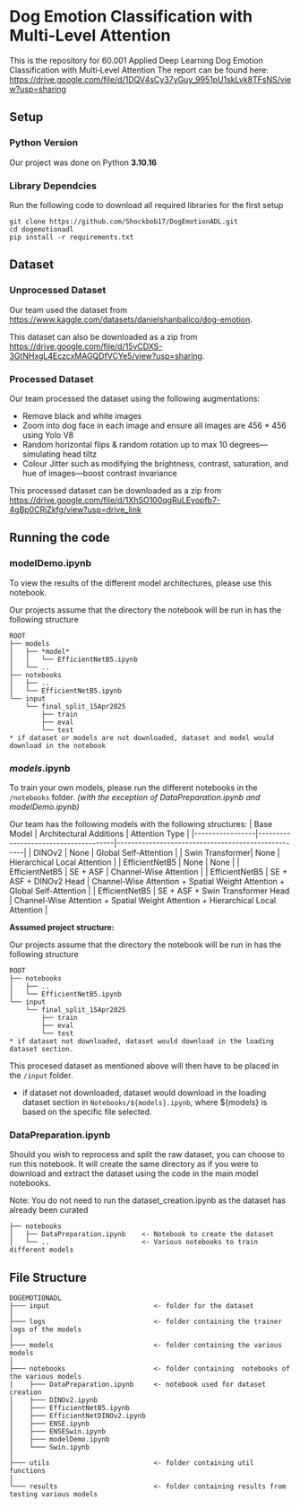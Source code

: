 # Dog Emotion Classification with Multi‑Level Attention
This is the repository for 60.001 Applied Deep Learning Dog Emotion Classification with Multi‑Level Attention
The report can be found here: https://drive.google.com/file/d/1DQV4sCy37yGuy_9951pU1skLvk8TFsNS/view?usp=sharing 

## Setup
### Python Version
Our project was done on Python **3.10.16**


### Library Dependcies
Run the following code to download all required libraries for the first setup

```
git clone https://github.com/Shockbob17/DogEmotionADL.git
cd dogemotionadl
pip install -r requirements.txt
```

## Dataset
### Unprocessed Dataset
Our team used the dataset from https://www.kaggle.com/datasets/danielshanbalico/dog-emotion.

This dataset can also be downloaded as a zip from https://drive.google.com/file/d/15vCDXS-3GtNHxgL4EczcxMAGQDfVCYe5/view?usp=sharing.

### Processed Dataset
Our team processed the dataset using the following augmentations:

- Remove black and white images
- Zoom into dog face in each image and ensure all images are 456 * 456 using Yolo V8 
- Random horizontal flips & random rotation up to max 10 degrees—simulating head tiltz
- Colour Jitter such as modifying the brightness, contrast, saturation, and hue of images—boost contrast invariance


This processed dataset can  be downloaded as a zip from https://drive.google.com/file/d/1XhSO100qgRuLEyopfb7-4gBp0CRjZkfg/view?usp=drive_link

## Running the code
### modelDemo.ipynb 
To view the results of the different model architectures, please use this notebook.

Our projects assume that the directory the notebook will be run in has the following structure
```
ROOT
├── models
│   ├── *model*
│   │   └── EfficientNetB5.ipynb
│   └── .. 
├── notebooks
│   ├── ..
│   └── EfficientNetB5.ipynb
└── input
    └── final_split_15Apr2025
        ├── train
        ├── eval
        └── test
* if dataset or models are not downloaded, dataset and model would download in the notebook
```


### *models*.ipynb 
To train your own models, please run the different notebooks in the `/notebooks` folder. *(with the exception of DataPreparation.ipynb and modelDemo.ipynb)*

Our team has the following models with the following structures:
| Base Model      | Architectural Additions               | Attention Type                                      |
|-----------------|--------------------------------------|----------------------------------------------------|
| DINOv2          | None                                 | Global Self-Attention                              |
| Swin Transformer| None                                 | Hierarchical Local Attention                       |
| EfficientNetB5  | None                                 | None                                               |
| EfficientNetB5  | SE + ASF                             | Channel-Wise Attention                             |
| EfficientNetB5  | SE + ASF + DINOv2 Head               | Channel-Wise Attention + Spatial Weight Attention + Global Self-Attention |
| EfficientNetB5  | SE + ASF + Swin Transformer Head     | Channel-Wise Attention + Spatial Weight Attention + Hierarchical Local Attention |

**Assumed project structure:**

Our projects assume that the directory the notebook will be run in has the following structure
```
ROOT
├── notebooks
│   ├── ..
│   └── EfficientNetB5.ipynb
└── input
    └── final_split_15Apr2025
        ├── train
        ├── eval
        └── test
* if dataset not downloaded, dataset would download in the loading dataset section.
```

This procesed dataset as mentioned above will then have to be placed in the `/input` folder.

* if dataset not downloaded, dataset would download in the loading dataset section in `Notebooks/${models}.ipynb`, where ${models} is based on the specific file selected.

### DataPreparation.ipynb 
Should you wish to reprocess and split the raw dataset, you can choose to run this notebook. It will create the same directory as if you were to download and extract the dataset using the code in the main model notebooks.

Note: You do not need to run the dataset_creation.ipynb as the dataset has already been curated
```
├── notebooks
│   ├── DataPreparation.ipynb    <- Notebook to create the dataset 
│   └── ..                       <- Various notebooks to train different models
```

## File Structure
```
DOGEMOTIONADL
├─── input                          <- folder for the dataset
│
├─── logs                           <- folder containing the trainer logs of the models       
│
├─── models                         <- folder containing the various models        
│
├─── notebooks                      <- folder containing  notebooks of the various models
│    ├─── DataPreparation.ipynb     <- notebook used for dataset creation
│    ├─── DINOv2.ipynb
│    ├─── EfficientNetB5.ipynb
│    ├─── EfficientNetDINOv2.ipynb
│    ├─── ENSE.ipynb
│    ├─── ENSESwin.ipynb
│    ├─── modelDemo.ipynb
│    └─── Swin.ipynb
│
├─── utils                          <- folder containing util functions 
│
└─── results                        <- folder containing results from testing various models
```
